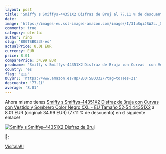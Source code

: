 ```yaml
---
layout: post
title: 'Smiffy s Smiffys-44351X2 Disfraz de Bruj al 77.11 % de descuento'
date: 
image: 'https://images-eu.ssl-images-amazon.com/images/I/31uSqiJSWZL._SL200_.jpg'
comments: true
category: ofertas
author: ring
slug: 'B00TSBO332-es'
actualPrice: 8.01 EUR
currency: EUR
price: 8.01
comparePrice: 34.99 EUR
prodname: 'Smiffy s Smiffys-44351X2 Disfraz de Bruja con Curvas  con Vestido y Sombrero Color Negro XXL - EU Tamaño 52-54 44351X2'
country: 'es'
flag: '🇪🇸'
buyurl: 'https://www.amazon.es/dp/B00TSBO332/?tag=tolees-21'
descuento: '77.11'
average: '8.01'
---
```


Ahora mismo tienes [Smiffy s Smiffys-44351X2 Disfraz de Bruja con Curvas  con Vestido y Sombrero Color Negro XXL - EU Tamaño 52-54 44351X2](https://www.amazon.es/dp/B00TSBO332/?tag=tolees-21) a 8.01 EUR (original: 34.99 EUR) (77.11 %  de descuento) en el siguiente enlace!

[![Smiffy s Smiffys-44351X2 Disfraz de Bruj](https://images-eu.ssl-images-amazon.com/images/I/31uSqiJSWZL._SL200_.jpg)](https://www.amazon.es/dp/B00TSBO332/?tag=tolees-21)

🔎:


[Visítala!!!](https://www.amazon.es/dp/B00TSBO332/?tag=tolees-21)
